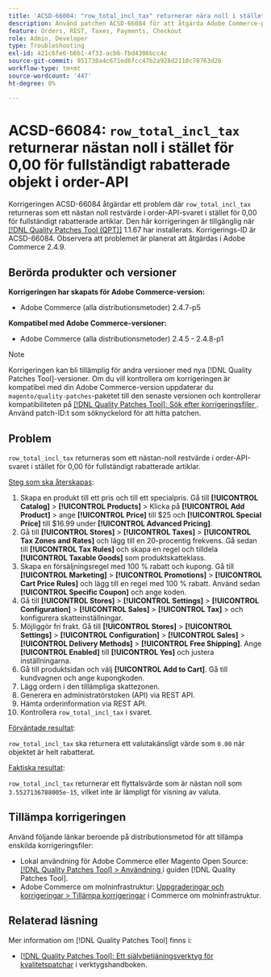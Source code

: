 ```yaml
---
title: 'ACSD-66084: "row_total_incl_tax" returnerar nära noll i stället för 0,00 för fullt rabatterade artiklar i order-API'
description: Använd patchen ACSD-66084 för att åtgärda Adobe Commerce-problemet där "row_total_incl_tax" returnerade ett restvärde nära noll istället för 0,00 för fullt rabatterade objekt i order-API-svaret.
feature: Orders, REST, Taxes, Payments, Checkout
role: Admin, Developer
type: Troubleshooting
exl-id: 421c6fe6-b6b1-4f33-acb6-fbd4306bcc4c
source-git-commit: 951738a4c671ed6fcc47b2a928d2110c78763d26
workflow-type: tm+mt
source-wordcount: '447'
ht-degree: 0%

---
```


# ACSD-66084: `row_total_incl_tax` returnerar nästan noll i stället för 0,00 för fullständigt rabatterade objekt i order-API

Korrigeringen ACSD-66084 åtgärdar ett problem där `row_total_incl_tax` returneras som ett nästan noll restvärde i order-API-svaret i stället för 0,00 för fullständigt rabatterade artiklar. Den här korrigeringen är tillgänglig när [[!DNL Quality Patches Tool (QPT)]](/help/tools/quality-patches-tool/quality-patches-tool-to-self-serve-quality-patches.md) 1.1.67 har installerats. Korrigerings-ID är ACSD-66084. Observera att problemet är planerat att åtgärdas i Adobe Commerce 2.4.9.

## Berörda produkter och versioner

**Korrigeringen har skapats för Adobe Commerce-version:**

* Adobe Commerce (alla distributionsmetoder) 2.4.7-p5

**Kompatibel med Adobe Commerce-versioner:**

* Adobe Commerce (alla distributionsmetoder) 2.4.5 - 2.4.8-p1

>[!NOTE]
>
>Korrigeringen kan bli tillämplig för andra versioner med nya [!DNL Quality Patches Tool]-versioner. Om du vill kontrollera om korrigeringen är kompatibel med din Adobe Commerce-version uppdaterar du `magento/quality-patches`-paketet till den senaste versionen och kontrollerar kompatibiliteten på [[!DNL Quality Patches Tool]: Sök efter korrigeringsfiler ](https://experienceleague.adobe.com/tools/commerce-quality-patches/index.html). Använd patch-ID:t som söknyckelord för att hitta patchen.

## Problem

`row_total_incl_tax` returneras som ett nästan-noll restvärde i order-API-svaret i stället för 0,00 för fullständigt rabatterade artiklar.

<u>Steg som ska återskapas</u>:

1. Skapa en produkt till ett pris och till ett specialpris. Gå till **[!UICONTROL Catalog]** > **[!UICONTROL Products]** > Klicka på **[!UICONTROL Add Product]** > ange **[!UICONTROL Price]** till $25 och **[!UICONTROL Special Price]** till $16.99 under **[!UICONTROL Advanced Pricing]**.
1. Gå till **[!UICONTROL Stores]** > **[!UICONTROL Taxes]** > **[!UICONTROL Tax Zones and Rates]** och lägg till en 20-procentig frekvens. Gå sedan till **[!UICONTROL Tax Rules]** och skapa en regel och tilldela
   **[!UICONTROL Taxable Goods]** som produktskatteklass.
1. Skapa en försäljningsregel med 100 % rabatt och kupong. Gå till **[!UICONTROL Marketing]** > **[!UICONTROL Promotions]** > **[!UICONTROL Cart Price Rules]** och lägg till en regel med 100 % rabatt. Använd sedan **[!UICONTROL Specific Coupon]** och ange koden.
1. Gå till **[!UICONTROL Stores]** > **[!UICONTROL Settings]** > **[!UICONTROL Configuration]** > **[!UICONTROL Sales]** > **[!UICONTROL Tax]** > och konfigurera skatteinställningar.
1. Möjliggör fri frakt. Gå till **[!UICONTROL Stores]** > **[!UICONTROL Settings]** > **[!UICONTROL Configuration]** > **[!UICONTROL Sales]** > **[!UICONTROL Delivery Methods]** > **[!UICONTROL Free Shipping]**. Ange **[!UICONTROL Enabled]** till **[!UICONTROL Yes]** och justera inställningarna.
1. Gå till produktsidan och välj **[!UICONTROL Add to Cart]**. Gå till kundvagnen och ange kupongkoden.
1. Lägg ordern i den tillämpliga skattezonen.
1. Generera en administratörstoken (API) via REST API.
1. Hämta orderinformation via REST API.
1. Kontrollera `row_total_incl_tax` i svaret.

<u>Förväntade resultat</u>:

`row_total_incl_tax` ska returnera ett valutakänsligt värde som `0.00` när objektet är helt rabatterat.

<u>Faktiska resultat</u>:

`row_total_incl_tax` returnerar ett flyttalsvärde som är nästan noll som `3.5527136788005e-15`, vilket inte är lämpligt för visning av valuta.

## Tillämpa korrigeringen

Använd följande länkar beroende på distributionsmetod för att tillämpa enskilda korrigeringsfiler:

* Lokal användning för Adobe Commerce eller Magento Open Source: [[!DNL Quality Patches Tool] > Användning ](/help/tools/quality-patches-tool/usage.md) i guiden [!DNL Quality Patches Tool].
* Adobe Commerce om molninfrastruktur: [Uppgraderingar och korrigeringar > Tillämpa korrigeringar](https://experienceleague.adobe.com/docs/commerce-cloud-service/user-guide/develop/upgrade/apply-patches.html) i Commerce om molninfrastruktur.

## Relaterad läsning

Mer information om [!DNL Quality Patches Tool] finns i:

* [[!DNL Quality Patches Tool]: Ett självbetjäningsverktyg för kvalitetspatchar](/help/tools/quality-patches-tool/quality-patches-tool-to-self-serve-quality-patches.md) i verktygshandboken.
